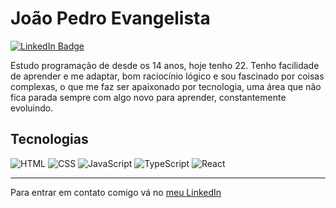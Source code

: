 # João Pedro Evangelista

[![LinkedIn Badge](https://img.shields.io/badge/-LinkedIn-0a66c2?style=flat-square&logo=linkedin)](https://www.linkedin.com/in/joao-pedro-evangelista-da-silva/)

Estudo programação de desde os 14 anos, hoje tenho 22. Tenho facilidade de aprender e me adaptar, bom raciocínio lógico e sou fascinado por coisas complexas, o que me faz ser apaixonado por tecnologia, uma área que não fica parada sempre com algo novo para aprender, constantemente evoluindo.

## Tecnologias
![HTML](https://img.shields.io/badge/-HTML-e34f26?style=for-the-badge&logo=html5&logoColor=white)
![CSS](https://img.shields.io/badge/-CSS-1572b6?style=for-the-badge&logo=css3)
![JavaScript](https://img.shields.io/badge/-JavaScript-f7df1e?style=for-the-badge&logo=javascript&logoColor=black)
![TypeScript](https://img.shields.io/badge/-TypeScript-3178c6?style=for-the-badge&logo=typescript&logoColor=white)
![React](https://img.shields.io/badge/-React-20232a?style=for-the-badge&logo=react)

---

Para entrar em contato comigo vá no [meu LinkedIn](https://www.linkedin.com/in/joao-pedro-evangelista-da-silva/)
